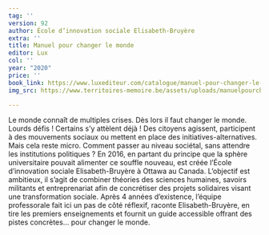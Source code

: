 ```yaml
---
tag: ''
version: 92
author: École d’innovation sociale Elisabeth-Bruyère
extra: ''
title: Manuel pour changer le monde
editor: Lux
col: ''
year: "2020"
price: ''
book_link: https://www.luxediteur.com/catalogue/manuel-pour-changer-le-monde/
img_src: https://www.territoires-memoire.be/assets/uploads/manuelpourchangerlemonde.jpg

---
```

Le monde connaît de multiples crises. Dès lors il faut changer le monde. Lourds défis ! Certains s’y attèlent déjà ! Des citoyens agissent, participent à des mouvements sociaux ou mettent en place des initiatives-alternatives. Mais cela reste micro. Comment passer au niveau sociétal, sans attendre les institutions politiques ? En 2016, en partant du principe que la sphère universitaire pouvait alimenter ce souffle nouveau, est créée l’École d’innovation sociale Elisabeth-Bruyère à Ottawa au Canada. L’objectif est ambitieux, il s’agit de combiner théories des sciences humaines, savoirs militants et entreprenariat afin de concrétiser des projets solidaires visant une transformation sociale. Après 4 années d’existence, l’équipe professorale fait ici un pas de côté réflexif, raconte Elisabeth-Bruyère, en tire les premiers enseignements et fournit un guide accessible offrant des pistes concrètes… pour changer le monde.